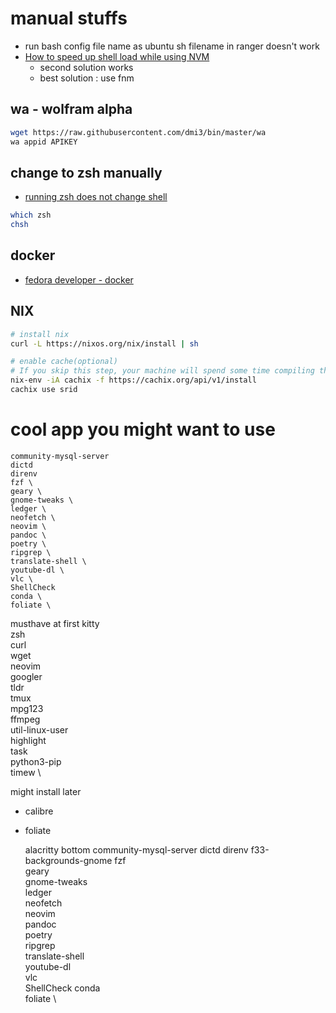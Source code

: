# manual stuffs
- run bash config file name as ubuntu sh filename in ranger doesn't work
- [How to speed up shell load while using NVM](https://www.ioannispoulakas.com/2020/02/22/how-to-speed-up-shell-load-while-using-nvm/)
  - second solution works
  - best solution : use fnm

## wa - wolfram alpha

```bash
wget https://raw.githubusercontent.com/dmi3/bin/master/wa
wa appid APIKEY
```

## change to zsh manually

- [running zsh does not change shell ](https://unix.stackexchange.com/questions/39881/running-chsh-does-not-change-shell)

```bash
which zsh
chsh
```

## docker

- [fedora developer - docker](https://developer.fedoraproject.org/tools/docker/docker-installation.html)

## NIX

```bash
# install nix
curl -L https://nixos.org/nix/install | sh

# enable cache(optional)
# If you skip this step, your machine will spend some time compiling the neuron source code.
nix-env -iA cachix -f https://cachix.org/api/v1/install
cachix use srid
```

# cool app you might want to use
	community-mysql-server
	dictd
	direnv
	fzf \
	geary \
	gnome-tweaks \
	ledger \
	neofetch \
	neovim \
	pandoc \
	poetry \
	ripgrep \
	translate-shell \
	youtube-dl \
	vlc \
	ShellCheck
	conda \
	foliate \


musthave at first
	kitty \
	zsh \
	curl \
	wget \
	neovim \
	googler \
	tldr \
	tmux \
	mpg123 \
	ffmpeg \
	util-linux-user \
	highlight \
	task \
	python3-pip \
	timew \

might install later
- calibre
- foliate

	alacritty
	bottom
community-mysql-server
dictd
direnv
f33-backgrounds-gnome
fzf \
geary \
gnome-tweaks \
ledger \
neofetch \
neovim \
pandoc \
poetry \
ripgrep \
translate-shell \
youtube-dl \
vlc \
ShellCheck
conda \
foliate \
